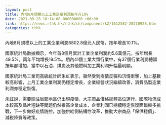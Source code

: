 ```yaml
---
layout: post
title: 內地8月規模以上工業企業利潤按年升10%
date: 2021-09-28 10:14:08.000000000 +08:00
link: https://news.rthk.hk/rthk/ch/component/k2/1612582-20210928.htm
categories: rthk
---
```


內地8月規模以上的工業企業利潤6802.8億元人民幣，按年增長10.1%。

國家統計局數據顯示，今年首8個月累計工業企業利潤約5.6萬億元，按年增長49.5%。兩年平均增長19.5%。期內41個工業大類行業中，有37個行業利潤總額按年都增加，當中以石油、煤炭及其他燃料加工業利潤升幅最明顯。

國家統計局工業司高級統計師朱虹表示，雖然受到疫情反彈和汛情衝擊，加上基數較高影響，上月工業企業利潤仍穩定增長，企業經營狀況繼續改善，消費品製造業利潤亦穩定恢復。

朱虹說，需要關注局部地區仍出現疫情，大宗商品價格總體高位運行、國際物流成本較高及晶片短缺等問題仍然推高企業成本，企業利潤已持續穩定恢復面臨較多挑戰，下一步做好疫情防控，加強供給側結構性改革，推動大宗商品「保供穩價」、減税降費等政策。
